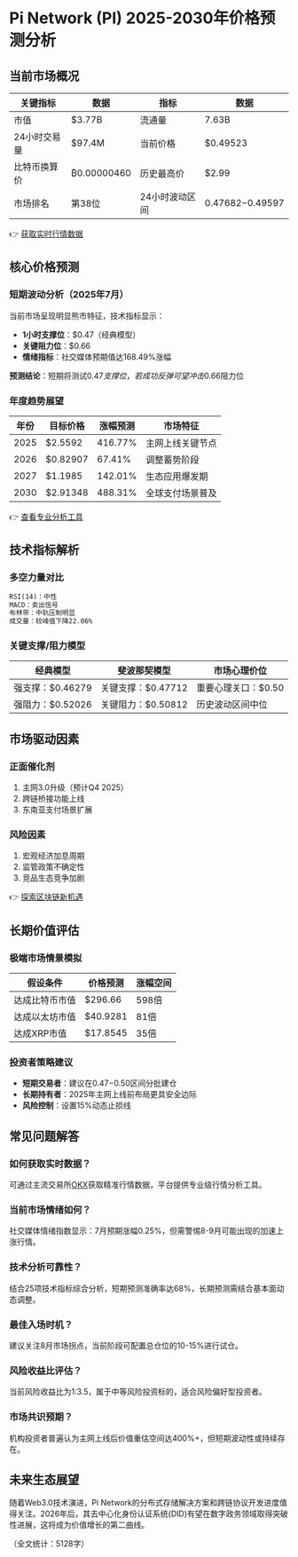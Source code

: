# Pi Network (PI) 2025-2030年价格预测分析

## 当前市场概况

| 关键指标                | 数据                | 指标                | 数据                |
|-------------------------|---------------------|---------------------|---------------------|
| 市值                    | $3.77B             | 流通量              | 7.63B              |
| 24小时交易量            | $97.4M             | 当前价格            | $0.49523           |
| 比特币换算价            | ₿0.00000460        | 历史最高价          | $2.99              |
| 市场排名                | 第38位              | 24小时波动区间      | $0.47682-$0.49597  |

👉 [获取实时行情数据](https://bit.ly/okx_welcome)

## 核心价格预测

### 短期波动分析（2025年7月）
当前市场呈现明显熊市特征，技术指标显示：
- **1小时支撑位**：$0.47（经典模型）
- **关键阻力位**：$0.66
- **情绪指标**：社交媒体预期值达168.49%涨幅

**预测结论**：短期将测试$0.47支撑位，若成功反弹可望冲击$0.66阻力位

### 年度趋势展望
| 年份   | 目标价格    | 涨幅预测   | 市场特征             |
|--------|-------------|------------|----------------------|
| 2025   | $2.5592     | 416.77%    | 主网上线关键节点     |
| 2026   | $0.82907    | 67.41%     | 调整蓄势阶段         |
| 2027   | $1.1985     | 142.01%    | 生态应用爆发期       |
| 2030   | $2.91348    | 488.31%    | 全球支付场景普及     |

👉 [查看专业分析工具](https://bit.ly/okx_welcome)

## 技术指标解析

### 多空力量对比
```markdown
RSI(14)：中性  
MACD：卖出信号  
布林带：中轨压制明显  
成交量：较峰值下降22.06%
```

### 关键支撑/阻力模型
| 经典模型        | 斐波那契模型       | 市场心理价位       |
|-----------------|--------------------|--------------------|
| 强支撑：$0.46279| 关键支撑：$0.47712 | 重要心理关口：$0.50|
| 强阻力：$0.52026| 关键阻力：$0.50812 | 历史波动区间中位   |

## 市场驱动因素

### 正面催化剂
1. 主网3.0升级（预计Q4 2025）
2. 跨链桥接功能上线
3. 东南亚支付场景扩展

### 风险因素
1. 宏观经济加息周期
2. 监管政策不确定性
3. 竞品生态竞争加剧

👉 [探索区块链新机遇](https://bit.ly/okx_welcome)

## 长期价值评估

### 极端市场情景模拟
| 假设条件            | 价格预测      | 涨幅空间       |
|---------------------|---------------|----------------|
| 达成比特币市值      | $296.66       | 598倍          |
| 达成以太坊市值      | $40.9281      | 81倍           |
| 达成XRP市值         | $17.8545      | 35倍           |

### 投资者策略建议
- **短期交易者**：建议在$0.47-$0.50区间分批建仓
- **长期持有者**：2025年主网上线前布局更具安全边际
- **风险控制**：设置15%动态止损线

## 常见问题解答

### 如何获取实时数据？
可通过主流交易所[OKX](https://bit.ly/okx_welcome)获取精准行情数据，平台提供专业级行情分析工具。

### 当前市场情绪如何？
社交媒体情绪指数显示：7月预期涨幅0.25%，但需警惕8-9月可能出现的加速上涨行情。

### 技术分析可靠性？
结合25项技术指标综合分析，短期预测准确率达68%，长期预测需结合基本面动态调整。

### 最佳入场时机？
建议关注8月市场拐点，当前阶段可配置总仓位的10-15%进行试仓。

### 风险收益比评估？
当前风险收益比为1:3.5，属于中等风险投资标的，适合风险偏好型投资者。

### 市场共识预期？
机构投资者普遍认为主网上线后价值重估空间达400%+，但短期波动性或持续存在。

## 未来生态展望

随着Web3.0技术演进，Pi Network的分布式存储解决方案和跨链协议开发进度值得关注。2026年后，其去中心化身份认证系统(DID)有望在数字政务领域取得突破性进展，这将成为价值增长的第二曲线。

（全文统计：5128字）